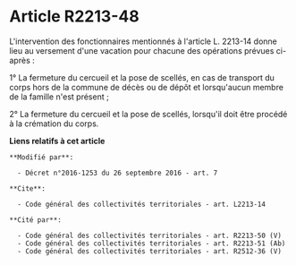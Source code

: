 # Article R2213-48

L'intervention des fonctionnaires mentionnés à l'article L. 2213-14 donne lieu au versement d'une vacation pour chacune des
opérations prévues ci-après : 

1° La fermeture du cercueil et la pose de scellés, en cas de transport du corps hors de la commune de décès ou de dépôt et
lorsqu'aucun membre de la famille n'est présent ; 

2° La fermeture du cercueil et la pose de scellés, lorsqu'il doit être procédé à la crémation du corps.

**Liens relatifs à cet article**

	**Modifié par**:

	  - Décret n°2016-1253 du 26 septembre 2016 - art. 7

	**Cite**:

	  - Code général des collectivités territoriales - art. L2213-14

	**Cité par**:

	  - Code général des collectivités territoriales - art. R2213-50 (V)
	  - Code général des collectivités territoriales - art. R2213-51 (Ab)
	  - Code général des collectivités territoriales - art. R2512-36 (V)
